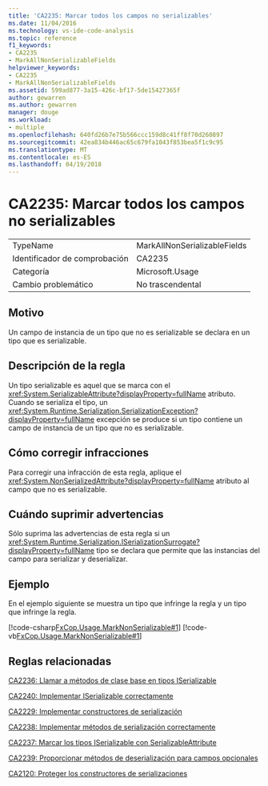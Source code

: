 ```yaml
---
title: 'CA2235: Marcar todos los campos no serializables'
ms.date: 11/04/2016
ms.technology: vs-ide-code-analysis
ms.topic: reference
f1_keywords:
- CA2235
- MarkAllNonSerializableFields
helpviewer_keywords:
- CA2235
- MarkAllNonSerializableFields
ms.assetid: 599ad877-3a15-426c-bf17-5de15427365f
author: gewarren
ms.author: gewarren
manager: douge
ms.workload:
- multiple
ms.openlocfilehash: 640fd26b7e75b566ccc159d8c41ff8f70d260897
ms.sourcegitcommit: 42ea834b446ac65c679fa1043f853bea5f1c9c95
ms.translationtype: MT
ms.contentlocale: es-ES
ms.lasthandoff: 04/19/2018
---
```

# <a name="ca2235-mark-all-non-serializable-fields"></a>CA2235: Marcar todos los campos no serializables
|||
|-|-|
|TypeName|MarkAllNonSerializableFields|
|Identificador de comprobación|CA2235|
|Categoría|Microsoft.Usage|
|Cambio problemático|No trascendental|

## <a name="cause"></a>Motivo
 Un campo de instancia de un tipo que no es serializable se declara en un tipo que es serializable.

## <a name="rule-description"></a>Descripción de la regla
 Un tipo serializable es aquel que se marca con el <xref:System.SerializableAttribute?displayProperty=fullName> atributo. Cuando se serializa el tipo, un <xref:System.Runtime.Serialization.SerializationException?displayProperty=fullName> excepción se produce si un tipo contiene un campo de instancia de un tipo que no es serializable.

## <a name="how-to-fix-violations"></a>Cómo corregir infracciones
 Para corregir una infracción de esta regla, aplique el <xref:System.NonSerializedAttribute?displayProperty=fullName> atributo al campo que no es serializable.

## <a name="when-to-suppress-warnings"></a>Cuándo suprimir advertencias
 Sólo suprima las advertencias de esta regla si un <xref:System.Runtime.Serialization.ISerializationSurrogate?displayProperty=fullName> tipo se declara que permite que las instancias del campo para serializar y deserializar.

## <a name="example"></a>Ejemplo
 En el ejemplo siguiente se muestra un tipo que infringe la regla y un tipo que infringe la regla.

 [!code-csharp[FxCop.Usage.MarkNonSerializable#1](../code-quality/codesnippet/CSharp/ca2235-mark-all-non-serializable-fields_1.cs)]
 [!code-vb[FxCop.Usage.MarkNonSerializable#1](../code-quality/codesnippet/VisualBasic/ca2235-mark-all-non-serializable-fields_1.vb)]

## <a name="related-rules"></a>Reglas relacionadas
 [CA2236: Llamar a métodos de clase base en tipos ISerializable](../code-quality/ca2236-call-base-class-methods-on-iserializable-types.md)

 [CA2240: Implementar ISerializable correctamente](../code-quality/ca2240-implement-iserializable-correctly.md)

 [CA2229: Implementar constructores de serialización](../code-quality/ca2229-implement-serialization-constructors.md)

 [CA2238: Implementar métodos de serialización correctamente](../code-quality/ca2238-implement-serialization-methods-correctly.md)

 [CA2237: Marcar los tipos ISerializable con SerializableAttribute](../code-quality/ca2237-mark-iserializable-types-with-serializableattribute.md)

 [CA2239: Proporcionar métodos de deserialización para campos opcionales](../code-quality/ca2239-provide-deserialization-methods-for-optional-fields.md)

 [CA2120: Proteger los constructores de serializaciones](../code-quality/ca2120-secure-serialization-constructors.md)
